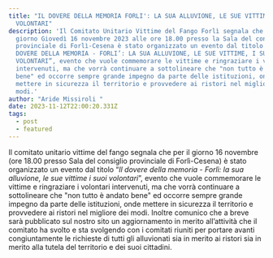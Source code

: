 ```yaml
---
title: "IL DOVERE DELLA MEMORIA FORLI': LA SUA ALLUVIONE, LE SUE VITTIME, I SUOI
  VOLONTARI"
description: 'Il Comitato Unitario Vittime del Fango Forlì segnala che per il
  giorno Giovedì 16 novembre 2023 alle ore 18.00 presso la Sala del consiglio
  provinciale di Forlì-Cesena è stato organizzato un evento dal titolo “IL
  DOVERE DELLA MEMORIA - FORLI’: LA SUA ALLUVIONE, LE SUE VITTIME, I SUOI
  VOLONTARI”, evento che vuole commemorare le vittime e ringraziare i volontari
  intervenuti, ma che vorrà continuare a sottolineare che "non tutto è andato
  bene" ed occorre sempre grande impegno da parte delle istituzioni, onde
  mettere in sicurezza il territorio e provvedere ai ristori nel migliore dei
  modi.'
author: "Aride Missiroli "
date: 2023-11-12T22:00:20.331Z
tags:
  - post
  - featured
---
```

Il comitato unitario vittime del fango segnala che per il giorno 16 novembre (ore 18.00 presso Sala del consiglio provinciale di Forlì-Cesena) è stato organizzato un evento dal titolo “*Il dovere della memoria - Forlì: la sua alluvione, le sue vittime i suoi volontari*”, evento che vuole commemorare le vittime e ringraziare i volontari intervenuti, ma che vorrà continuare a sottolineare che "non tutto è andato bene" ed occorre sempre grande impegno da parte delle istituzioni, onde mettere in sicurezza il territorio e provvedere ai ristori nel migliore dei modi.
Inoltre comunico che a breve sarà pubblicato sul nostro sito un aggiornamento in merito all’attività che il comitato ha svolto e sta svolgendo con i comitati riuniti per portare avanti congiuntamente le richieste di tutti gli alluvionati sia in merito ai ristori sia in merito alla tutela del territorio e dei suoi cittadini.